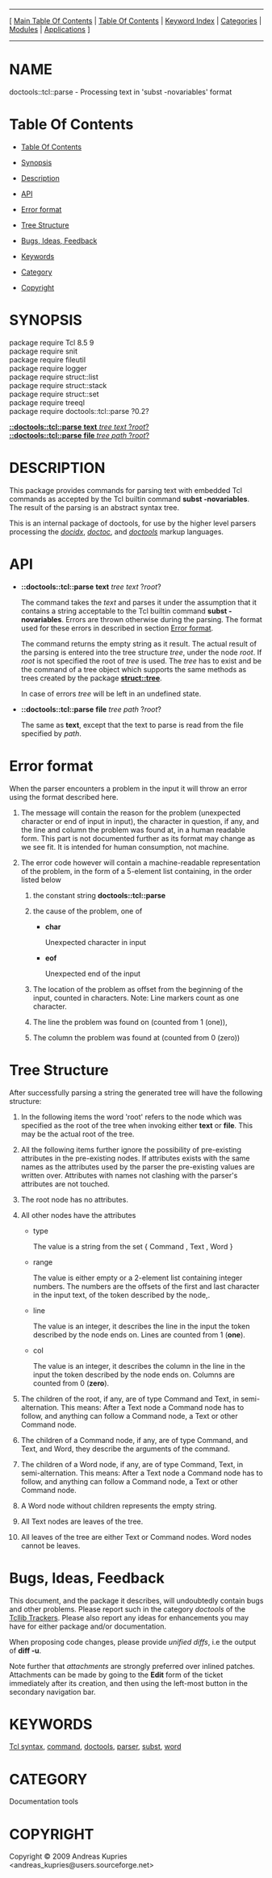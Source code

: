 
[//000000001]: # (doctools::tcl::parse \- Documentation tools)
[//000000002]: # (Generated from file 'tcl\_parse\.man' by tcllib/doctools with format 'markdown')
[//000000003]: # (Copyright &copy; 2009 Andreas Kupries <andreas\_kupries@users\.sourceforge\.net>)
[//000000004]: # (doctools::tcl::parse\(n\) 0\.2 tcllib "Documentation tools")

<hr> [ <a href="../../../../toc.md">Main Table Of Contents</a> &#124; <a
href="../../../toc.md">Table Of Contents</a> &#124; <a
href="../../../../index.md">Keyword Index</a> &#124; <a
href="../../../../toc0.md">Categories</a> &#124; <a
href="../../../../toc1.md">Modules</a> &#124; <a
href="../../../../toc2.md">Applications</a> ] <hr>

# NAME

doctools::tcl::parse \- Processing text in 'subst \-novariables' format

# <a name='toc'></a>Table Of Contents

  - [Table Of Contents](#toc)

  - [Synopsis](#synopsis)

  - [Description](#section1)

  - [API](#section2)

  - [Error format](#section3)

  - [Tree Structure](#section4)

  - [Bugs, Ideas, Feedback](#section5)

  - [Keywords](#keywords)

  - [Category](#category)

  - [Copyright](#copyright)

# <a name='synopsis'></a>SYNOPSIS

package require Tcl 8\.5 9  
package require snit  
package require fileutil  
package require logger  
package require struct::list  
package require struct::stack  
package require struct::set  
package require treeql  
package require doctools::tcl::parse ?0\.2?  

[__::doctools::tcl::parse__ __text__ *tree* *text* ?*root*?](#1)  
[__::doctools::tcl::parse__ __file__ *tree* *path* ?*root*?](#2)  

# <a name='description'></a>DESCRIPTION

This package provides commands for parsing text with embedded Tcl commands as
accepted by the Tcl builtin command __subst \-novariables__\. The result of
the parsing is an abstract syntax tree\.

This is an internal package of doctools, for use by the higher level parsers
processing the *[docidx](\.\./\.\./\.\./\.\./index\.md\#docidx)*,
*[doctoc](\.\./\.\./\.\./\.\./index\.md\#doctoc)*, and
*[doctools](\.\./\.\./\.\./\.\./index\.md\#doctools)* markup languages\.

# <a name='section2'></a>API

  - <a name='1'></a>__::doctools::tcl::parse__ __text__ *tree* *text* ?*root*?

    The command takes the *text* and parses it under the assumption that it
    contains a string acceptable to the Tcl builtin command __subst
    \-novariables__\. Errors are thrown otherwise during the parsing\. The format
    used for these errors in described in section [Error
    format](#section3)\.

    The command returns the empty string as it result\. The actual result of the
    parsing is entered into the tree structure *tree*, under the node
    *root*\. If *root* is not specified the root of *tree* is used\. The
    *tree* has to exist and be the command of a tree object which supports the
    same methods as trees created by the package
    __[struct::tree](\.\./struct/struct\_tree\.md)__\.

    In case of errors *tree* will be left in an undefined state\.

  - <a name='2'></a>__::doctools::tcl::parse__ __file__ *tree* *path* ?*root*?

    The same as __text__, except that the text to parse is read from the
    file specified by *path*\.

# <a name='section3'></a>Error format

When the parser encounters a problem in the input it will throw an error using
the format described here\.

  1. The message will contain the reason for the problem \(unexpected character
     or end of input in input\), the character in question, if any, and the line
     and column the problem was found at, in a human readable form\. This part is
     not documented further as its format may change as we see fit\. It is
     intended for human consumption, not machine\.

  1. The error code however will contain a machine\-readable representation of
     the problem, in the form of a 5\-element list containing, in the order
     listed below

       1) the constant string __doctools::tcl::parse__

       1) the cause of the problem, one of

            - __char__

              Unexpected character in input

            - __eof__

              Unexpected end of the input

       1) The location of the problem as offset from the beginning of the input,
          counted in characters\. Note: Line markers count as one character\.

       1) The line the problem was found on \(counted from 1 \(one\)\),

       1) The column the problem was found at \(counted from 0 \(zero\)\)

# <a name='section4'></a>Tree Structure

After successfully parsing a string the generated tree will have the following
structure:

  1. In the following items the word 'root' refers to the node which was
     specified as the root of the tree when invoking either __text__ or
     __file__\. This may be the actual root of the tree\.

  1. All the following items further ignore the possibility of pre\-existing
     attributes in the pre\-existing nodes\. If attributes exists with the same
     names as the attributes used by the parser the pre\-existing values are
     written over\. Attributes with names not clashing with the parser's
     attributes are not touched\.

  1. The root node has no attributes\.

  1. All other nodes have the attributes

       - type

         The value is a string from the set \{ Command , Text , Word \}

       - range

         The value is either empty or a 2\-element list containing integer
         numbers\. The numbers are the offsets of the first and last character in
         the input text, of the token described by the node,\.

       - line

         The value is an integer, it describes the line in the input the token
         described by the node ends on\. Lines are counted from 1 \(__one__\)\.

       - col

         The value is an integer, it describes the column in the line in the
         input the token described by the node ends on\. Columns are counted from
         0 \(__zero__\)\.

  1. The children of the root, if any, are of type Command and Text, in
     semi\-alternation\. This means: After a Text node a Command node has to
     follow, and anything can follow a Command node, a Text or other Command
     node\.

  1. The children of a Command node, if any, are of type Command, and Text, and
     Word, they describe the arguments of the command\.

  1. The children of a Word node, if any, are of type Command, Text, in
     semi\-alternation\. This means: After a Text node a Command node has to
     follow, and anything can follow a Command node, a Text or other Command
     node\.

  1. A Word node without children represents the empty string\.

  1. All Text nodes are leaves of the tree\.

  1. All leaves of the tree are either Text or Command nodes\. Word nodes cannot
     be leaves\.

# <a name='section5'></a>Bugs, Ideas, Feedback

This document, and the package it describes, will undoubtedly contain bugs and
other problems\. Please report such in the category *doctools* of the [Tcllib
Trackers](http://core\.tcl\.tk/tcllib/reportlist)\. Please also report any ideas
for enhancements you may have for either package and/or documentation\.

When proposing code changes, please provide *unified diffs*, i\.e the output of
__diff \-u__\.

Note further that *attachments* are strongly preferred over inlined patches\.
Attachments can be made by going to the __Edit__ form of the ticket
immediately after its creation, and then using the left\-most button in the
secondary navigation bar\.

# <a name='keywords'></a>KEYWORDS

[Tcl syntax](\.\./\.\./\.\./\.\./index\.md\#tcl\_syntax),
[command](\.\./\.\./\.\./\.\./index\.md\#command),
[doctools](\.\./\.\./\.\./\.\./index\.md\#doctools),
[parser](\.\./\.\./\.\./\.\./index\.md\#parser),
[subst](\.\./\.\./\.\./\.\./index\.md\#subst), [word](\.\./\.\./\.\./\.\./index\.md\#word)

# <a name='category'></a>CATEGORY

Documentation tools

# <a name='copyright'></a>COPYRIGHT

Copyright &copy; 2009 Andreas Kupries <andreas\_kupries@users\.sourceforge\.net>
